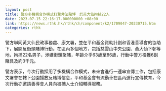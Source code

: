 ```yaml
---
layout: post
title: 警方多機構合作模式打擊非法賭博　於黃大仙拘捕22人
date: 2023-07-15 22:16:17.000000000 +08:00
link: https://news.rthk.hk/rthk/ch/component/k2/1709047-20230715.htm
categories: rthk
---
```


警方聯同黃大仙民政事務處、康文署，並在平和基金資助計劃和香港善導會的協助下，展開反街頭賭博行動，在區內多個地方，包括慈雲山中央公園、黃大仙下邨等地，拘捕22名男子，涉嫌街頭聚賭，年齡介乎63歲至86歲，行動中警方檢獲6副賭具及約3千元。

警方表示，今次行動採用了多機構合作模式，未來會進行一連串宣傳工作，包括康文署會在轄下公園播放反賭博信息，平和基金會有流動車在區內進行宣傳教育，今次行動亦邀請善導會人員向被捕人士介紹輔導服務。

